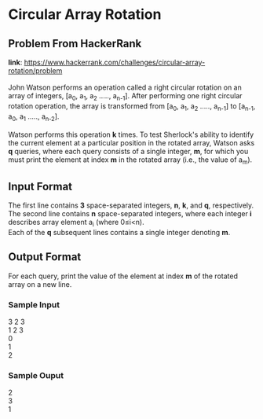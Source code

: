 # Circular Array Rotation
## Problem From HackerRank
**link**: https://www.hackerrank.com/challenges/circular-array-rotation/problem
<br /><br />John Watson performs an operation called a right circular rotation on an array of integers, [a<sub>0</sub>, a<sub>1</sub>, a<sub>2</sub> ....., a<sub>n-1</sub>]. After performing one right circular rotation operation, the array is transformed from [a<sub>0</sub>, a<sub>1</sub>, a<sub>2</sub> ....., a<sub>n-1</sub>] to [a<sub>n-1</sub>, a<sub>0</sub>, a<sub>1</sub> ....., a<sub>n-2</sub>].<br /><br />Watson performs this operation **k** times.  To test Sherlock's ability to identify the current element at a particular position in the rotated array, Watson asks **q** queries, where each query consists of a single integer, **m**, for which you must print the element at index **m** in the rotated array (i.e., the value of a<sub>m</sub>).<br />
## Input Format
The first line contains **3** space-separated integers, **n**, **k**, and **q**, respectively.
<br />The second line contains **n** space-separated integers, where each integer **i** describes array element a<sub>i</sub> (where 0≤i<n).
<br />Each of the **q** subsequent lines contains a single integer denoting **m**.
## Output Format
For each query, print the value of the element at index **m** of the rotated array on a new line.

### Sample Input
3 2 3
<br />1 2 3
<br />0
<br />1
<br />2
### Sample Ouput
2
<br />3
<br />1
